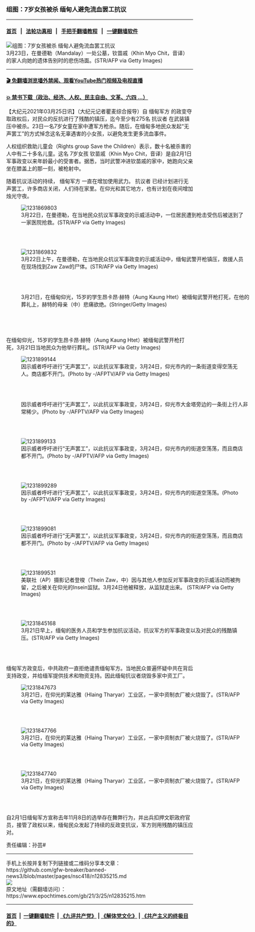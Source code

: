 ### 组图：7岁女孩被杀 缅甸人避免流血罢工抗议
------------------------

#### [首页](https://github.com/gfw-breaker/banned-news3/blob/master/README.md) &nbsp;&nbsp;|&nbsp;&nbsp; [法轮功真相](https://github.com/begood0513/basic/blob/master/README.md)  &nbsp;&nbsp;|&nbsp;&nbsp; [手把手翻墙教程](https://github.com/gfw-breaker/guides/wiki)  &nbsp;&nbsp;|&nbsp;&nbsp; [一键翻墙软件](https://github.com/gfw-breaker/nogfw/blob/master/README.md)  



<div><img alt="组图：7岁女孩被杀 缅甸人避免流血罢工抗议" class="attachment-djy_600_400 size-djy_600_400 wp-post-image" src="https://i.epochtimes.com/assets/uploads/2021/03/2103250446052124-600x400.jpg"/>
<div class="caption">
 3月23日，在曼德勒（Mandalay）一处公墓，钦苗戚（Khin Myo Chit，音译）的家人向她的遗体告别时的悲伤场面。(STR/AFP via Getty Images)
</div></div><hr/>

#### [ 🎬  免翻墙浏览墙外禁闻、观看YouTube热门视频及电视直播](https://github.com/gfw-breaker/HelloWorld)

#### [ 💥  禁书下载（政治、经济、人权、民主自由、文革、六四 ...）](https://github.com/gfw-breaker/books/blob/master/README.md)

<div><p>
 【大纪元2021年03月25日讯】（大纪元记者瞿麦综合报导）自
 <ok href="https://www.epochtimes.com/gb/tag/%E7%BC%85%E7%94%B8%E5%86%9B%E6%96%B9.html">
  缅甸军方
 </ok>
 的政变夺取政权后，对民众的反抗进行了残酷的镇压，迄今至少有275名
 <ok href="https://www.epochtimes.com/gb/tag/%E6%8A%97%E8%AE%AE%E8%80%85.html">
  抗议者
 </ok>
 在武装镇压中被杀。23日一名7岁女童在家中遭军方枪杀。随后，在缅甸多地民众发起“无声罢工”的方式悼念这名无辜遇害的小女孩，以避免发生更多流血事件。
</p>
<p>
 人权组织救助儿童会（Rights group Save the Children）表示，数十名被杀害的人中有二十多名儿童。这名
 <ok href="https://www.epochtimes.com/gb/tag/7%E5%B2%81%E5%A5%B3%E5%AD%A9.html">
  7岁女孩
 </ok>
 钦苗戚（Khin Myo Chit，音译）是自2月1日军事政变以来年龄最小的受害者。据悉，当时武警冲进钦苗戚的家中，她跑向父亲坐在膝盖上的那一刻，被枪射中。
</p>
<p>
 随着抗议活动的持续，
 <ok href="https://www.epochtimes.com/gb/tag/%E7%BC%85%E7%94%B8%E5%86%9B%E6%96%B9.html">
  缅甸军方
 </ok>
 一直在增加使用武力。
 <ok href="https://www.epochtimes.com/gb/tag/%E6%8A%97%E8%AE%AE%E8%80%85.html">
  抗议者
 </ok>
 已经计划进行无声罢工，许多商店关闭，人们待在家里。在仰光和其它地方，也有计划在夜间增加烛光守夜。
</p>
<figure class="wp-caption aligncenter" id="attachment_12835306" style="width: 600px">
 <ok href="https://i.epochtimes.com/assets/uploads/2021/03/2103250444162124.jpg">
  <img alt="1231869803" class="size-large wp-image-12835306" src="https://i.epochtimes.com/assets/uploads/2021/03/2103250444162124-600x400.jpg" title="1231869803"/>
 </ok>
 <br/><figcaption class="wp-caption-text">
  3月22日，在曼德勒，在当地民众抗议军事政变的示威活动中，一位居民遭到枪击受伤后被送到了一家医院抢救。(STR/AFP via Getty Images)
 </figcaption><br/>
</figure><br/>
<figure class="wp-caption aligncenter" id="attachment_12835304" style="width: 600px">
 <ok href="https://i.epochtimes.com/assets/uploads/2021/03/2103250444032124.jpg">
  <img alt="1231869832" class="size-large wp-image-12835304" src="https://i.epochtimes.com/assets/uploads/2021/03/2103250444032124-600x400.jpg" title="1231869832"/>
 </ok>
 <br/><figcaption class="wp-caption-text">
  3月22日上午，在曼德勒，在当地民众抗议军事政变的示威活动中，缅甸武警开枪镇压，救援人员在现场找到Zaw Zaw的尸体。(STR/AFP via Getty Images)
 </figcaption><br/>
</figure><br/>
<figure class="wp-caption aligncenter" id="attachment_12835302" style="width: 622px">
 <ok href="https://i.epochtimes.com/assets/uploads/2021/03/2103250444182124.jpg">
  <img alt="" class="wp-image-12835302" src="https://i.epochtimes.com/assets/uploads/2021/03/2103250444182124-450x300.jpg"/>
 </ok>
 <br/><figcaption class="wp-caption-text">
  3月21日，在缅甸仰光，15岁的学生昂卡昂‧赫特（Aung Kaung Htet）被缅甸武警开枪打死，在他的葬礼上，赫特的母亲（中）悲痛欲绝。(Stringer/Getty Images)
 </figcaption><br/>
</figure><br/>
<p>
 <ok href="https://i.epochtimes.com/assets/uploads/2021/03/GettyImages-1231845769.jpg">
  <img alt="" class="aligncenter wp-image-12835284" src="https://i.epochtimes.com/assets/uploads/2021/03/GettyImages-1231845769-450x300.jpg"/>
 </ok>
</p>
<p>
 在缅甸仰光，15岁的学生昂卡昂‧赫特（Aung Kaung Htet）被缅甸武警开枪打死，3月21日当地民众为他举行葬礼。(STR/AFP via Getty Images)
</p>
<figure class="wp-caption aligncenter" id="attachment_12835298" style="width: 600px">
 <ok href="https://i.epochtimes.com/assets/uploads/2021/03/2103250444242124.jpg">
  <img alt="1231899144" class="size-large wp-image-12835298" src="https://i.epochtimes.com/assets/uploads/2021/03/2103250444242124-600x400.jpg" title="1231899144"/>
 </ok>
 <br/><figcaption class="wp-caption-text">
  因示威者呼吁进行“无声罢工”，以此抗议军事政变，3月24日，仰光市内的一条街道变得空荡无人。商店都不开门。(Photo by -/AFPTV/AFP via Getty Images)
 </figcaption><br/>
</figure><br/>
<figure class="wp-caption aligncenter" id="attachment_12835235" style="width: 620px">
 <ok href="https://i.epochtimes.com/assets/uploads/2021/03/2103250444082124.jpg">
  <img alt="" class="wp-image-12835235" src="https://i.epochtimes.com/assets/uploads/2021/03/2103250444082124-450x300.jpg"/>
 </ok>
 <br/><figcaption class="wp-caption-text">
  因示威者呼吁进行“无声罢工”，以此抗议军事政变，3月24日，仰光市大金塔旁边的一条街上行人非常稀少。(Photo by -/AFPTV/AFP via Getty Images)
 </figcaption><br/>
</figure><br/>
<figure class="wp-caption aligncenter" id="attachment_12835261" style="width: 600px">
 <ok href="https://i.epochtimes.com/assets/uploads/2021/03/2103250444052124.jpg">
  <img alt="1231899133" class="size-large wp-image-12835261" src="https://i.epochtimes.com/assets/uploads/2021/03/2103250444052124-600x400.jpg" title="1231899133"/>
 </ok>
 <br/><figcaption class="wp-caption-text">
  因示威者呼吁进行“无声罢工”，以此抗议军事政变，3月24日，仰光市内的街道空荡荡，而且商店都不开门。(Photo by -/AFPTV/AFP via Getty Images)
 </figcaption><br/>
</figure><br/>
<figure class="wp-caption aligncenter" id="attachment_12835260" style="width: 600px">
 <ok href="https://i.epochtimes.com/assets/uploads/2021/03/2103250444002124.jpg">
  <img alt="1231899289" class="size-large wp-image-12835260" src="https://i.epochtimes.com/assets/uploads/2021/03/2103250444002124-600x400.jpg" title="1231899289"/>
 </ok>
 <br/><figcaption class="wp-caption-text">
  因示威者呼吁进行“无声罢工”，以此抗议军事政变，3月24日，仰光市内的街道空荡荡。(Photo by -/AFPTV/AFP via Getty Images)
 </figcaption><br/>
</figure><br/>
<figure class="wp-caption aligncenter" id="attachment_12835258" style="width: 600px">
 <ok href="https://i.epochtimes.com/assets/uploads/2021/03/2103250443492124.jpg">
  <img alt="1231899081" class="size-large wp-image-12835258" src="https://i.epochtimes.com/assets/uploads/2021/03/2103250443492124-600x400.jpg" title="1231899081"/>
 </ok>
 <br/><figcaption class="wp-caption-text">
  因示威者呼吁进行“无声罢工”，以此抗议军事政变，3月24日，仰光市内的街道空荡荡，而且商店都不开门。(Photo by -/AFPTV/AFP via Getty Images)
 </figcaption><br/>
</figure><br/>
<figure class="wp-caption aligncenter" id="attachment_12835254" style="width: 600px">
 <ok href="https://i.epochtimes.com/assets/uploads/2021/03/2103250444292124.jpg">
  <img alt="1231899531" class="size-large wp-image-12835254" src="https://i.epochtimes.com/assets/uploads/2021/03/2103250444292124-600x400.jpg" title="1231899531"/>
 </ok>
 <br/><figcaption class="wp-caption-text">
  美联社（AP）摄影记者登梭（Thein Zaw，中）因与其他人参加反对军事政变的示威活动而被拘留，之后被关在仰光的Insein监狱。3月24日他被释放，从监狱走出来。 (STR/AFP via Getty Images)
 </figcaption><br/>
</figure><br/>
<figure class="wp-caption aligncenter" id="attachment_12835301" style="width: 600px">
 <ok href="https://i.epochtimes.com/assets/uploads/2021/03/2103250444262124.jpg">
  <img alt="1231845168" class="size-large wp-image-12835301" src="https://i.epochtimes.com/assets/uploads/2021/03/2103250444262124-600x400.jpg" title="1231845168"/>
 </ok>
 <br/><figcaption class="wp-caption-text">
  3月21日早上，缅甸的医务人员和学生参加抗议活动，抗议军方的军事政变以及对民众的残酷镇压。(STR/AFP via Getty Images)
 </figcaption><br/>
</figure><br/>
<p>
 缅甸军方政变后，中共政府一直拒绝谴责缅甸军方。当地民众普遍怀疑中共在背后支持政变，并给缅军提供技术和物资支持。因此缅甸抗议者烧毁多家中资工厂。
</p>
<figure class="wp-caption aligncenter" id="attachment_12835359" style="width: 600px">
 <ok href="https://i.epochtimes.com/assets/uploads/2021/03/2103250444102124.jpg">
  <img alt="1231847673" class="size-large wp-image-12835359" src="https://i.epochtimes.com/assets/uploads/2021/03/2103250444102124-600x400.jpg" title="1231847673"/>
 </ok>
 <br/><figcaption class="wp-caption-text">
  3月21日，在仰光的莱达雅（Hlaing Tharyar）工业区，一家中资制衣厂被火烧毁了。(STR/AFP via Getty Images)
 </figcaption><br/>
</figure><br/>
<figure class="wp-caption aligncenter" id="attachment_12835357" style="width: 600px">
 <ok href="https://i.epochtimes.com/assets/uploads/2021/03/2103250444132124.jpg">
  <img alt="1231847766" class="size-large wp-image-12835357" src="https://i.epochtimes.com/assets/uploads/2021/03/2103250444132124-600x400.jpg" title="1231847766"/>
 </ok>
 <br/><figcaption class="wp-caption-text">
  3月21日，在仰光的莱达雅（Hlaing Tharyar）工业区，一家中资制衣厂被火烧毁了。(STR/AFP via Getty Images)
 </figcaption><br/>
</figure><br/>
<figure class="wp-caption aligncenter" id="attachment_12835245" style="width: 600px">
 <ok href="https://i.epochtimes.com/assets/uploads/2021/03/2103250444212124.jpg">
  <img alt="1231847740" class="size-large wp-image-12835245" src="https://i.epochtimes.com/assets/uploads/2021/03/2103250444212124-600x400.jpg" title="1231847740"/>
 </ok>
 <br/><figcaption class="wp-caption-text">
  3月21日，在仰光的莱达雅（Hlaing Tharyar）工业区，一家中资制衣厂被火烧毁了。(STR/AFP via Getty Images)
 </figcaption><br/>
</figure><br/>
<p>
 自2月1日缅甸军方宣称去年11月8日的选举存在舞弊行为，并出兵扣押文职政府官员，接管了政权以来，缅甸民众发起了持续的反政变抗议，军方则用残酷的镇压应对。
</p>
<p>
 责任编辑：孙芸#
</p>
</div>
<hr/>
手机上长按并复制下列链接或二维码分享本文章：<br/>
https://github.com/gfw-breaker/banned-news3/blob/master/pages/nsc418/n12835215.md <br/>
<a href='https://github.com/gfw-breaker/banned-news3/blob/master/pages/nsc418/n12835215.md'><img src='https://github.com/gfw-breaker/banned-news3/blob/master/pages/nsc418/n12835215.md.png'/></a> <br/>
原文地址（需翻墙访问）：https://www.epochtimes.com/gb/21/3/25/n12835215.htm


------------------------
#### [首页](https://github.com/gfw-breaker/banned-news3/blob/master/README.md) &nbsp;|&nbsp; [一键翻墙软件](https://github.com/gfw-breaker/nogfw/blob/master/README.md) &nbsp;| [《九评共产党》](https://github.com/gfw-breaker/9ping.md/blob/master/README.md#九评之一评共产党是什么) | [《解体党文化》](https://github.com/gfw-breaker/jtdwh.md/blob/master/README.md) | [《共产主义的终极目的》](https://github.com/gfw-breaker/gczydzjmd.md/blob/master/README.md)


<img src='http://gfw-breaker.win/banned-news3/pages/nsc418/n12835215.md' width='0px' height='0px'/>